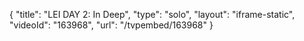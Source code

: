 {
    "title": "LEI DAY 2: In Deep",
    "type": "solo",
    "layout": "iframe-static",
    "videoId": "163968",
    "url": "\/tvpembed\/163968"
}